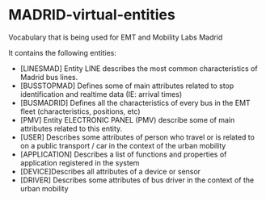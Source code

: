 # MADRID-virtual-entities
Vocabulary that is being used for EMT and Mobility Labs Madrid

It contains the following entities:

* [LINESMAD] Entity LINE describes the most common characteristics of Madrid bus lines. 
* [BUSSTOPMAD] Defines some of main attributes related to stop identification and realtime data (IE: arrival times) 
* [BUSMADRID] Defines all the characteristics of every bus in the EMT fleet (characteristics, positions, etc)
* [PMV] Entity ELECTRONIC PANEL (PMV) describe some of main attributes related to this entity. 
* [USER] Describes some attributes of person who travel or is related to on a public transport / car in the context of the urban mobility
* [APPLICATION] Describes a list of functions and properties of application registered in the system 
* [DEVICE]Describes all attributes of a  device or sensor
* [DRIVER] Describes some attributes of bus driver in the context of the urban mobility

